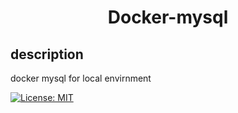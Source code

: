 <h1 align="center">Docker-mysql</h1>

## description
docker mysql for local envirnment


<a href="LICENSE">
  <img src="https://img.s..hields.io/badge/license-MIT-blue.svg" alt="License: MIT">
</a>


